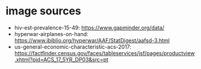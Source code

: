 # image sources

- hiv-est-prevalence-15-49: https://www.gapminder.org/data/
- hyperwar-airplanes-on-hand: https://www.ibiblio.org/hyperwar/AAF/StatDigest/aafsd-3.html
- us-general-economic-characteristic-acs-2017: https://factfinder.census.gov/faces/tableservices/jsf/pages/productview.xhtml?pid=ACS_17_5YR_DP03&src=pt 